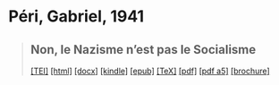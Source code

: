 # Péri, Gabriel, 1941

> ## Non, le Nazisme n’est pas le Socialisme
>  <a title="Source XML/TEI" class="mime48 tei" href="https://hurlus.github.io/tei/peri1941_nazisme-socialisme.xml">[TEI]</a>  <a title="HTML une page" class="mime48 html" href="https://hurlus.github.io/peri1941_nazisme-socialisme/peri1941_nazisme-socialisme.html">[html]</a>  <a title="Bureautique (LibreOffice, MS.Word)" class="mime48 docx" href="https://hurlus.github.io/peri1941_nazisme-socialisme/peri1941_nazisme-socialisme.docx">[docx]</a>  <a title="Amazon.kindle" class="mime48 mobi" href="https://hurlus.github.io/peri1941_nazisme-socialisme/peri1941_nazisme-socialisme.mobi">[kindle]</a>  <a title="EPUB, pour liseuses et téléphones" class="mime48 epub" href="https://hurlus.github.io/peri1941_nazisme-socialisme/peri1941_nazisme-socialisme.epub">[epub]</a>  <a title="LaTeX" class="mime48 tex" href="https://hurlus.github.io/peri1941_nazisme-socialisme/peri1941_nazisme-socialisme.tex">[TeX]</a>  <a title="PDF à imprimer, A4 2 colonnes" class="mime48 pdf" href="https://hurlus.github.io/peri1941_nazisme-socialisme/peri1941_nazisme-socialisme.pdf">[pdf]</a>  <a title="PDF à lire, A5 une colonne" class="mime48 a5" href="https://hurlus.github.io/peri1941_nazisme-socialisme/peri1941_nazisme-socialisme_a5.pdf">[pdf a5]</a>  <a title="Brochure à agrafer, pdf imposé pour imprimante recto/verso" class="mime48 brochure" href="https://hurlus.github.io/peri1941_nazisme-socialisme/peri1941_nazisme-socialisme_brochure.pdf">[brochure]</a> 
